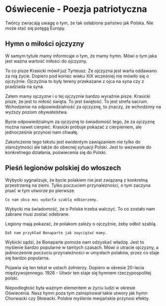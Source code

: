 # Oświecenie - Poezja patriotyczna

Twórcy zwracają uwagę o tym, że tak osłabione państwo jak Polska. Nie może stać się potęgą Europy.


## Hymn o miłości ojczyzny

W samym tytule mamy informcaje o tym, że mamy hymn. Mówi o tym jaka jest ważna wartość miłości do ojczyzny.

To co pisze Krasicki mówił już Tyrteusz. Że ojczyzna jest warta oddawano za nią życie. Dopiero pod koniec wieku XIX wcześniej nie mówiło się o ojczyźnie. Ojczyźnia to były tereny przekazane z ojca na syna czy z pradziada na syna.

Zatem mamy ojczyzne i o tej ojczyznie bardzo wyraźnie pisze. Krasicki pisze, że jest to miłość święta. To jest świętość. To jest strefa sacrum. Wchodzenie na odpowiedzialność za ojczyznę, to znaczy, że wchodzimy na wyższy poziom obywatelstwa.

Bycie odpowiedzialnym za ojczyznę to świadomość tego, że za ojczyznę można nawet cierpieć. Krasicki próbuje pokazać z cierpieniem, ale jednocześnie przynosi nam chwałę.

Zakończenie tego tekstu jest ewidentym zawiązaniem nie tylko do starożytności ale także do obecnej sytuacji Polski. Jest to wezwanie do konkretnego działania, poświecenia się do Polski.

## Pieśń legionów polskiej do włoszech

Wybycki sygnalizuje, że bycie polakiem nie jest związaną z konkretną przestrzenią na ziemi. Tylko poczuciem przynależności, o tym zaczyna pisać w tym utworze po pierwsze.

    Co nam obca moc wydarła szablą odbierzemy.

Wybycki ma świadomość, że o Polske trzeba walczyć. To co zostało nam zabrane musi zostać odebrane.

Legiony mają pokazać, że polakom zależy o ojczyźnie, żeby odbić szablą.

    Dał nam przykład Bonaparte jak zwyciężać mamy.

Wybicki sądzi, że Bonaparte pomoże nam odzyskać władzę. Jest to myślenie bardzo popularne w tamtych czasach. Mówi o utracie ojczyzny, a jednocześnie poczuciu przynależności w umysłach polaków, przez co staje się bardzo popularna.

Pojawia się ten tekst w ustach żołnierzy. Dopiero w okresie 20-lecia międzywojennego. 1926 - Utwór ten staje się hymnem rzeczypospolitej polski.


Niepodległość była ważnym elementem w życiu ludzi w okresie Oświecenia. Nasz hymn poza tym zainspirował takie utwory jak hymn Chorwacki czy Słowacki. Polskie myślenie mesjańskie przynosi efekty.
